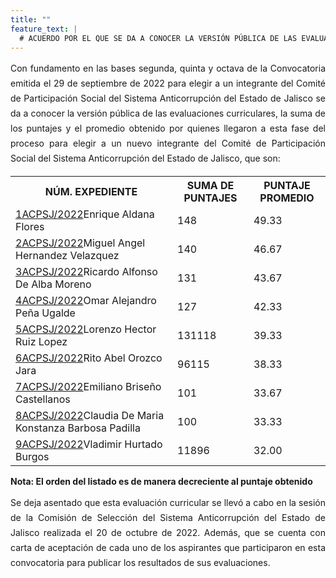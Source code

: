 ```yaml
---
title: ""
feature_text: |
  # ACUERDO POR EL QUE SE DA A CONOCER LA VERSIÓN PÚBLICA DE LAS EVALUACIONES CURRICULARES, LA SUMA DE LOS PUNTAJES Y EL PROMEDIO OBTENIDO POR QUIENES LLEGARON A ESTA FASE DEL PROCESO PARA ELEGIR A UN NUEVO INTEGRANTE DEL COMITÉ DE PARTICIPACIÓN SOCIAL DEL SISTEMA ANTICORRUPCIÓN DEL ESTADO DE JALISCO.
---
```

<div style="text-align:justify; line-height: 1.5rem"><span>Con fundamento en las bases segunda, quinta y octava de la Convocatoria emitida el 29 de septiembre de 2022 para elegir a un integrante del Comité de Participación Social del Sistema Anticorrupción del Estado de Jalisco se da a conocer la versión pública de las evaluaciones curriculares, la suma de los puntajes y el promedio obtenido por quienes llegaron a esta fase del proceso para elegir a un nuevo integrante del Comité de Participación Social del Sistema Anticorrupción del Estado de Jalisco, que son: 
</span></div>
<p></p>
<p></p>
<table class="table3"><tbody>

<tr><th><b>NÚM. EXPEDIENTE</b></th><th><b>SUMA DE PUNTAJES</b></th><th><b>PUNTAJE PROMEDIO</b></th></tr>

<tr><td><a href="\cedulas\2022\01ACPSJ2022.pdf">1ACPSJ/2022</a>Enrique Aldana Flores<span style="color:#75bec4;"></span></td><td><div><span>148</span></div></td><td><div><span>49.33</span></div></td></tr>


<tr><td><a href="\cedulas\2022\02ACPSJ2022.pdf">2ACPSJ/2022</a>Miguel Angel Hernandez Velazquez<span style="color:#75bec4;"></span></td><td><div><span>140</span></div></td><td><div><span>46.67</span></div></td></tr>

<tr><td><a href="\cedulas\2022\03ACPSJ2022.pdf">3ACPSJ/2022</a>Ricardo Alfonso De Alba Moreno<span style="color:#75bec4;"></span></td><td><div><span>131</span></div></td><td><div><span>43.67</span></div></td></tr>

<tr><td><a href="\cedulas\2022\04ACPSJ2022.pdf">4ACPSJ/2022</a>Omar Alejandro Peña Ugalde<span style="color:#75bec4;"></span></td><td><div><span>127</span></div></td><td><div><span>42.33</span></div></td></tr>

<tr><td><a href="\cedulas\2022\05ACPSJ2022.pdf">5ACPSJ/2022</a>Lorenzo Hector Ruiz Lopez<span style="color:#75bec4;"></span></td><td><div><span>131</span>118</div></td><td><div><span>39.33</span></div></td></tr>

<tr><td><a href="\cedulas\2022\06ACPSJ2022.pdf">6ACPSJ/2022</a>Rito Abel Orozco Jara<span style="color:#75bec4;"></span></td><td><div><span>96</span>115</div></td><td><div><span>38.33</span></div></td></tr>

<tr><td><a href="\cedulas\2022\07ACPSJ2022.pdf">7ACPSJ/2022</a>Emiliano Briseño Castellanos<span style="color:#75bec4;"></span></td><td><div><span>101</span></div></td><td><div><span>33.67</span></div></td></tr>

<tr><td><a href="\cedulas\2022\08ACPSJ2022.pdf">8ACPSJ/2022</a>Claudia De Maria Konstanza Barbosa Padilla<span style="color:#75bec4;"></span></td><td><div><span>100</span></div></td><td><div><span>33.33</span></div></td></tr>

<tr><td><a href="\cedulas\2022\09ACPSJ2022.pdf">9ACPSJ/2022</a>Vladimir Hurtado Burgos<span style="color:#75bec4;"></span></td><td><div><span>118</span>96</div></td><td><div><span>32.00</span></div></td></tr>

</tbody></table>
<p></p>
<p><strong> Nota: El orden del listado es de manera decreciente al puntaje obtenido </strong></p>
<p></p>
<div style="text-align:justify; line-height: 1.5rem"><span>Se deja asentado que esta evaluación curricular se llevó a cabo en la sesión de la Comisión de Selección del Sistema Anticorrupción del Estado de Jalisco realizada el 20 de octubre de 2022. Además, que se cuenta con carta de aceptación de cada uno de los aspirantes que participaron en esta convocatoria para publicar los resultados de sus evaluaciones. </span></div>
